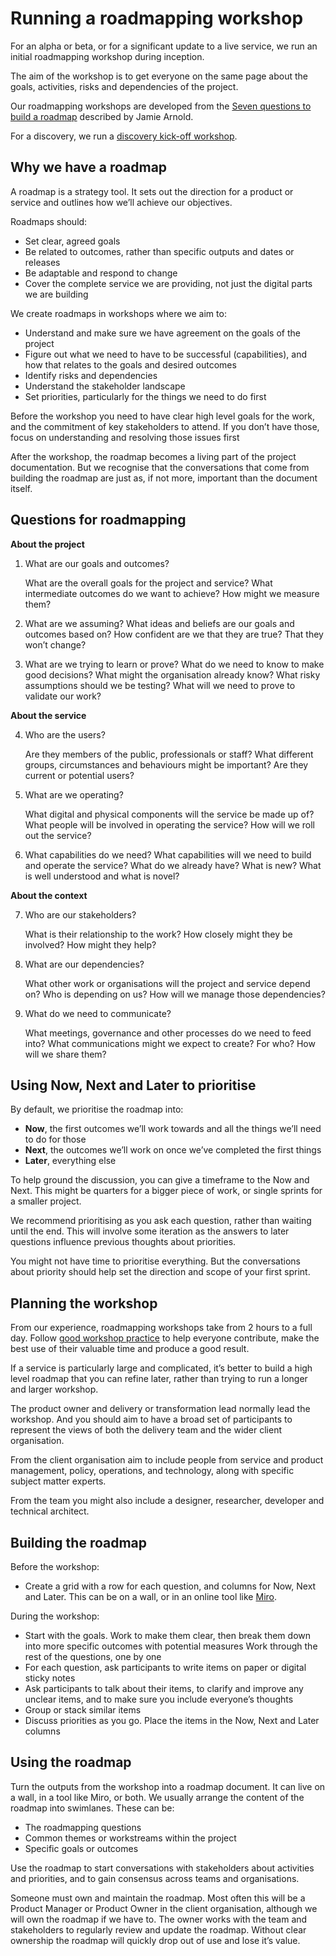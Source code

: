# Running a roadmapping workshop

For an alpha or beta, or for a significant update to a live service, we run an initial roadmapping workshop during inception.

The aim of the workshop is to get everyone on the same page about the goals, activities, risks and dependencies of the project.

Our roadmapping workshops are developed from the [Seven questions to build a roadmap](https://www.jamiearnold.com/blog/2014/07/22/seven-questions-to-build-a-roadmap) described by Jamie Arnold.

For a discovery, we run a [discovery kick-off workshop](http://playbook.dxw.com/#/guides/running-a-discovery-kick-off-workshop).

## Why we have a roadmap

A roadmap is a strategy tool. It sets out the direction for a product or service and outlines how we’ll achieve our objectives.

Roadmaps should: 

- Set clear, agreed goals
- Be related to outcomes, rather than specific outputs and dates or releases
- Be adaptable and respond to change
- Cover the complete service we are providing, not just the digital parts we are building

We create roadmaps in workshops where we aim to:

- Understand and make sure we have agreement on the goals of the project
- Figure out what we need to have to be successful (capabilities), and how that relates to the goals and desired outcomes
- Identify risks and dependencies
- Understand the stakeholder landscape
- Set priorities, particularly for the things we need to do first

Before the workshop you need to have clear high level goals for the work, and the commitment of key stakeholders to attend. If you don’t have those, focus on understanding and resolving those issues first

After the workshop, the roadmap becomes a living part of the project documentation. But we recognise that the conversations that come from building the roadmap are just as, if not more, important than the document itself.

## Questions for roadmapping

**About the project**

1. What are our goals and outcomes?

   What are the overall goals for the project and service? What intermediate outcomes do we want to achieve?  How might we measure them?

1. What are we assuming?
   What ideas and beliefs are our goals and outcomes based on? How confident are we that they are true? That they won’t change?

1. What are we trying to learn or prove?
   What do we need to know to make good decisions? What might the organisation already know? What risky assumptions should we be testing? What will we need to prove to validate our work?

**About the service**

4. Who are the users?

   Are they members of the public, professionals or staff? What different groups, circumstances and behaviours might be important? Are they current or potential users?

4. What are we operating?

   What digital and physical components will the service be made up of? What people will be involved in operating the service? How will we roll out the service? 

4. What capabilities do we need?
   What capabilities will we need to build and operate the service? What do we already have? What is new? What is well understood and what is novel?

**About the context**

7. Who are our stakeholders?

   What is their relationship to the work? How closely might they be involved? How might they help?

7. What are our dependencies?

   What other work or organisations will the project and service depend on? Who is depending on us? How will we manage those dependencies?

7. What do we need to communicate?

   What meetings, governance and other processes do we need to feed into? What communications might we expect to create? For who? How will we share them?

## Using Now, Next and Later to prioritise

By default, we prioritise the roadmap into:

- **Now**, the first outcomes we’ll work towards and all the things we’ll need to do for those
- **Next**, the outcomes we’ll work on once we’ve completed the first things
- **Later**, everything else

To help ground the discussion, you can give a timeframe to the Now and Next. This might be quarters for a bigger piece of work, or single sprints for a smaller project.

We recommend prioritising as you ask each question, rather than waiting until the end. This will involve some iteration as the answers to later questions influence previous thoughts about priorities.

You might not have time to prioritise everything. But the conversations about priority should help set the direction and scope of your first sprint. 

## Planning the workshop

From our experience, roadmapping workshops take from 2 hours to a full day. Follow [good workshop practice](http://www.liberatingstructures.com/principles) to help everyone contribute, make the best use of their valuable time and produce a good result.

If a service is particularly large and complicated, it’s better to build a high level roadmap that you can refine later, rather than trying to run a longer and larger workshop.

The product owner and delivery or transformation lead normally lead the workshop. And you should aim to have a broad set of participants to represent the views of both the delivery team and the wider client organisation.

From the client organisation aim to include people from service and product management, policy, operations, and technology, along with specific subject matter experts.

From the team you might also include a designer, researcher, developer and technical architect.

## Building the roadmap

Before the workshop:

- Create a grid with a row for each question, and columns for Now, Next and Later. This can be on a wall, or in an online tool like [Miro](https://miro.com/).

During the workshop:

- Start with the goals. Work to make them clear, then break them down into more specific outcomes with potential measures
Work through the rest of the questions, one by one
- For each question, ask participants to write items on paper or digital sticky notes
- Ask participants to talk about their items, to clarify and improve any unclear items, and to make sure you include everyone’s thoughts
- Group or stack similar items
- Discuss priorities as you go. Place the items in the Now, Next and Later columns

## Using the roadmap

Turn the outputs from the workshop into a roadmap document. It can live on a wall, in a tool like Miro, or both.
We usually arrange the content of the roadmap into swimlanes. These can be:

- The roadmapping questions
- Common themes or workstreams within the project
- Specific goals or outcomes

Use the roadmap to start conversations with stakeholders about activities and priorities, and to gain consensus across teams and organisations.

Someone must own and maintain the roadmap. Most often this will be a Product Manager or Product Owner in the client organisation, although we will own the roadmap if we have to. The owner works with the team and stakeholders to regularly review and update the roadmap. Without clear ownership the roadmap will quickly drop out of use and lose it’s value.
